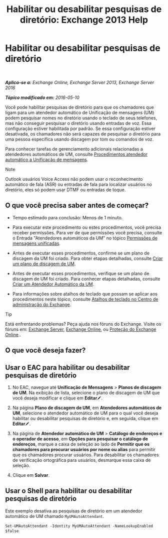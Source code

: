 ﻿---
title: 'Habilitar ou desabilitar pesquisas de diretório: Exchange 2013 Help'
TOCTitle: Habilitar ou desabilitar pesquisas de diretório
ms:assetid: c0768815-8578-4385-8d4c-7d1e40304cec
ms:mtpsurl: https://technet.microsoft.com/pt-br/library/Ee423557(v=EXCHG.150)
ms:contentKeyID: 52058490
ms.date: 05/22/2018
mtps_version: v=EXCHG.150
ms.translationtype: MT
---

# Habilitar ou desabilitar pesquisas de diretório

 

_**Aplica-se a:** Exchange Online, Exchange Server 2013, Exchange Server 2016_

_**Tópico modificado em:** 2016-05-10_

Você pode habilitar pesquisas de diretório para que os chamadores que ligam para um atendedor automático de Unificação de mensagens (UM) podem pesquisar nomes no diretório usando o teclado de seus telefones, mas não conseguir pesquisar o diretório usando entradas de voz. Essa configuração estiver habilitada por padrão. Se essa configuração estiver desativada, os chamadores não será capazes de pesquisar o diretório para uma pessoa específica usando discagem por tom ou comandos de voz.

Para conhecer tarefas de gerenciamento adicionais relacionadas a atendedores automáticos de UM, consulte [Procedimentos atendedor automático a Unificação de mensagens](um-auto-attendant-procedures-exchange-2013-help.md).


> [!NOTE]
> Outlook usuários Voice Access não podem usar o reconhecimento automático de fala (ASR) ou entradas de fala para localizar usuários no diretório, eles só podem usar DTMF ou entradas de toque.



## O que você precisa saber antes de começar?

  - Tempo estimado para conclusão: Menos de 1 minuto.

  - Para executar este procedimento ou estes procedimentos, você precisa receber permissões. Para ver de que permissões você precisa, consulte o Entrada "Atendedores automáticos da UM" no tópico [Permissões de mensagens unificadas](unified-messaging-permissions-exchange-2013-help.md).

  - Antes de executar esses procedimentos, confirme se um plano de discagem da UM foi criado. Para obter etapas detalhadas, consulte [Criar um plano de discagem de UM](create-a-um-dial-plan-exchange-2013-help.md).

  - Antes de executar esses procedimentos, verifique se um plano de discagem de UM foi criado. Para conhecer etapas detalhadas, consulte [Criar um Atendedor Automático da UM](create-a-um-auto-attendant-exchange-2013-help.md).

  - Para informações sobre atalhos de teclado que possam se aplicar aos procedimentos neste tópico, consulte [Atalhos de teclado no Centro de administração do Exchange](keyboard-shortcuts-in-the-exchange-admin-center-exchange-online-protection-help.md).


> [!TIP]
> Está enfrentando problemas? Peça ajuda nos fóruns do Exchange. Visite os fóruns em: <A href="https://go.microsoft.com/fwlink/p/?linkid=60612">Exchange Server</A>, <A href="https://go.microsoft.com/fwlink/p/?linkid=267542">Exchange Online</A>, ou <A href="https://go.microsoft.com/fwlink/p/?linkid=285351">Proteção do Exchange Online</A>..



## O que você deseja fazer?

## Usar o EAC para habilitar ou desabilitar pesquisas de diretório

1.  No EAC, navegue até **Unificação de Mensagens** \> **Planos de discagem de UM**. Na exibição de lista, selecione o plano de discagem de UM que você deseja modificar e clique em **Editar**![Ícone de edição](images/JJ218640.6f53ccb2-1f13-4c02-bea0-30690e6ea71d(EXCHG.150).gif "Ícone de edição").

2.  Na página **Plano de discagem de UM**, em **Atendedores automáticos de UM**, selecione o atendedor automático de UM para o qual você deseja habilitar ou desabilitar pesquisas de diretório e, em seguida, clique em **Editar**![Ícone de edição](images/JJ218640.6f53ccb2-1f13-4c02-bea0-30690e6ea71d(EXCHG.150).gif "Ícone de edição").

3.  Na página de **Atendedor automático de UM** \> **Catálogo de endereços e o operador de acesso**, em **Opções para pesquisar o catálogo de endereços**, marque a caixa de seleção ao lado de **Permitir que os chamadores para procurar usuários por nome ou alias** para permitir que os chamadores procurar usuários. Para desabilitar os chamadores de verificação ortográfica para usuários, desmarque essa caixa de seleção.

4.  Clique em **Salvar**.

## Usar o Shell para habilitar ou desabilitar pesquisas de diretório

Este exemplo desativa as pesquisas de diretório em um atendedor automático de UM chamado `MyUMAutoAttendant`.

    Set-UMAutoAttendant -Identity MyUMAutoAttendant -NameLookupEnabled $false

